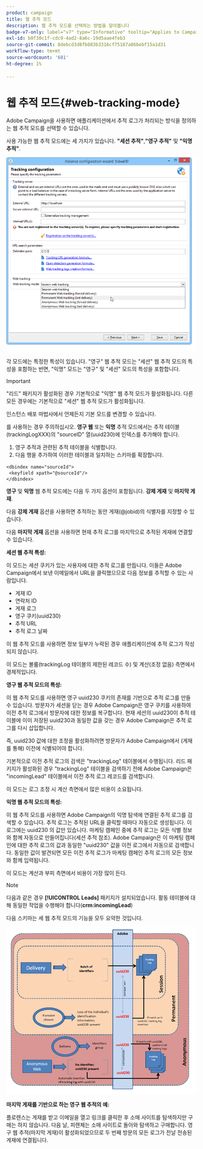 ```yaml
---
product: campaign
title: 웹 추적 모드
description: 웹 추적 모드를 선택하는 방법을 알아봅니다
badge-v7-only: label="v7" type="Informative" tooltip="Applies to Campaign Classic v7 only"
exl-id: b0f30c1f-cdc9-4ad2-8a6c-19d5aae4feb3
source-git-commit: 8debcd3d8fb883b3316cf75187a86bebf15a1d31
workflow-type: tm+mt
source-wordcount: '681'
ht-degree: 1%

---
```


# 웹 추적 모드{#web-tracking-mode}



Adobe Campaign을 사용하면 애플리케이션에서 추적 로그가 처리되는 방식을 정의하는 웹 추적 모드를 선택할 수 있습니다.

사용 가능한 웹 추적 모드에는 세 가지가 있습니다. **&quot;세션 추적&quot;**,**&quot;영구 추적&quot;** 및 **&quot;익명 추적&quot;**.

![](assets/s_ncs_install_deployment_wiz_tracking_mode.png)

각 모드에는 특정한 특성이 있습니다. &quot;영구&quot; 웹 추적 모드는 &quot;세션&quot; 웹 추적 모드의 특성을 포함하는 반면, &quot;익명&quot; 모드는 &quot;영구&quot; 및 &quot;세션&quot; 모드의 특성을 포함합니다.

>[!IMPORTANT]
>
>&quot;리드&quot; 패키지가 활성화된 경우 기본적으로 &quot;익명&quot; 웹 추적 모드가 활성화됩니다. 다른 모든 경우에는 기본적으로 &quot;세션&quot; 웹 추적 모드가 활성화됩니다.
>
>인스턴스 배포 마법사에서 언제든지 기본 모드를 변경할 수 있습니다.

를 사용하는 경우 주의하십시오. **영구 웹** 또는 **익명** 추적 모드에서는 추적 테이블(trackingLogXXX)의 &quot;sourceID&quot; 열(uuid230)에 인덱스를 추가해야 합니다.

1. 영구 추적과 관련된 추적 테이블을 식별합니다.
1. 다음 행을 추가하여 이러한 테이블과 일치하는 스키마를 확장합니다.

```
<dbindex name="sourceId">
 <keyfield xpath="@sourceId"/>
</dbindex>
```

**영구** 및 **익명** 웹 추적 모드에는 다음 두 가지 옵션이 포함됩니다. **강제 게재** 및 **마지막 게재**.

다음 **강제 게재** 옵션을 사용하면 추적하는 동안 게재(@jobid)의 식별자를 지정할 수 있습니다.

다음 **마지막 게재** 옵션을 사용하면 현재 추적 로그를 마지막으로 추적된 게재에 연결할 수 있습니다.

**세션 웹 추적 특성:**

이 모드는 세션 쿠키가 있는 사용자에 대한 추적 로그를 만듭니다. 이들은 Adobe Campaign에서 보낸 이메일에서 URL을 클릭했으므로 다음 정보를 추적할 수 있는 사람입니다.

* 게재 ID
* 연락처 ID
* 게재 로그
* 영구 쿠키(uuid230)
* 추적 URL
* 추적 로그 날짜

이 웹 추적 모드를 사용하면 정보 일부가 누락된 경우 애플리케이션에 추적 로그가 작성되지 않습니다.

이 모드는 볼륨(trackingLog 테이블의 제한된 레코드 수) 및 계산(조정 없음) 측면에서 경제적입니다.

**영구 웹 추적 모드의 특성:**

이 웹 추적 모드를 사용하면 영구 uuid230 쿠키의 존재를 기반으로 추적 로그를 만들 수 있습니다. 방문자가 세션을 닫는 경우 Adobe Campaign은 영구 쿠키를 사용하여 이전 추적 로그에서 방문자에 대한 정보를 복구합니다. 현재 세션의 uuid230이 추적 테이블에 이미 저장된 uuid230과 동일한 값을 갖는 경우 Adobe Campaign은 추적 로그를 다시 삽입합니다.

즉, uuid230 값에 대한 조정을 활성화하려면 방문자가 Adobe Campaign에서 (게재를 통해) 이전에 식별되어야 합니다.

기본적으로 이전 추적 로그의 검색은 &quot;trackingLog&quot; 테이블에서 수행됩니다. 리드 패키지가 활성화된 경우 &quot;trackingLog&quot; 테이블을 검색하기 전에 Adobe Campaign은 &quot;incomingLead&quot; 테이블에서 이전 추적 로그 레코드를 검색합니다.

이 모드는 로그 조정 시 계산 측면에서 많은 비용이 소요됩니다.

**익명 웹 추적 모드의 특성:**

이 웹 추적 모드를 사용하면 Adobe Campaign의 익명 탐색에 연결된 추적 로그를 검색할 수 있습니다. 추적 로그는 추적된 URL을 클릭할 때마다 자동으로 생성됩니다. 이 로그에는 uuid230 의 값만 있습니다. 마케팅 캠페인 중에 추적 로그는 모든 식별 정보와 함께 자동으로 만들어집니다(세션 추적 참조). Adobe Campaign은 이 마케팅 캠페인에 대한 추적 로그의 값과 동일한 &quot;uuid230&quot; 값을 이전 로그에서 자동으로 검색합니다. 동일한 값이 발견되면 모든 이전 추적 로그가 마케팅 캠페인 추적 로그의 모든 정보와 함께 입력됩니다.

이 모드는 계산과 부피 측면에서 비용이 가장 많이 든다.

>[!NOTE]
>
>다음과 같은 경우 **[!UICONTROL Leads]** 패키지가 설치되었습니다. 활동 테이블에 대해 동일한 작업을 수행해야 합니다(**crm:incomingLead**)

다음 스키마는 세 웹 추적 모드의 기능을 모두 요약한 것입니다.

![](assets/s_ncs_install_deployment_wiz_tracking_schema_mode.png)

**마지막 게재를 기반으로 하는 영구 웹 추적의 예:**

플로렌스는 게재를 받고 이메일을 열고 링크를 클릭한 후 소매 사이트를 탐색하지만 구매는 하지 않습니다. 다음 날, 피렌체는 소매 사이트로 돌아와 탐색하고 구매합니다. 영구 웹 추적(마지막 게재)이 활성화되었으므로 두 번째 방문의 모든 로그가 전날 전송된 게재에 연결됩니다.
